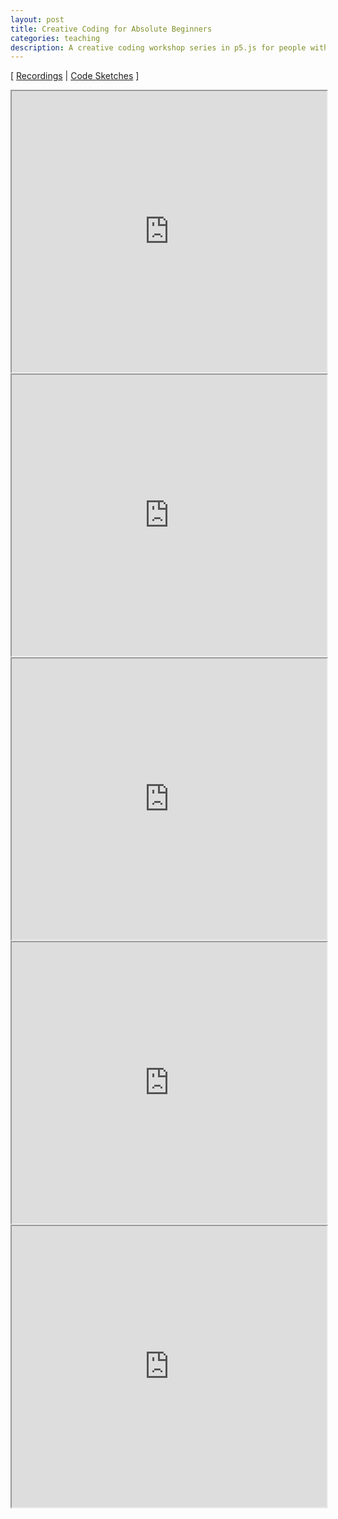 ```yaml
---
layout: post
title: Creative Coding for Absolute Beginners
categories: teaching
description: A creative coding workshop series in p5.js for people with absolutely zero coding experience.
---
```


[ [Recordings](https://www.youtube.com/playlist?list=PLUbmjnHkwarjjZ7qHHyZlrhnVije58S_L) \| [Code Sketches](https://editor.p5js.org/jackbdu/collections/BUeR59x4g) ]

<!--more-->

<iframe style="width:100%;height:450px" src="https://editor.p5js.org/jackbdu/full/AGQOcopN8"></iframe>

<iframe style="width:100%;height:450px" src="https://editor.p5js.org/jackbdu/full/SE-USZgxj"></iframe>

<iframe style="width:100%;height:450px" src="https://editor.p5js.org/jackbdu/full/mLxAjYjM0"></iframe>

<iframe style="width:100%;height:450px" src="https://editor.p5js.org/jackbdu/full/10b7GrjS4"></iframe>

<iframe style="width:100%;height:450px" src="https://editor.p5js.org/jackbdu/full/5lzBOxU1T"></iframe>
